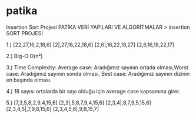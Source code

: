 # patika
Insertion Sort Projesi
    PATİKA VERİ YAPILARI VE ALGORİTMALAR > insertion SORT PROJESİ
                                 
 1.) [22,27,16,2,18,6] [2|,27,16,22,18,6] [2,6|,16,22,18,27] [2,6,16,18,22,17]

2.) Big-O O(n²)

3.) Time Complexity: Average case: Aradığımız sayının ortada olması,Worst case: Aradığımız sayının sonda olması, Best case: Aradığımız sayının dizinin en başında olması.

4.) 18 sayısı ortalarda bir sayı olduğu için average case kapsamına girer.

5.) [7,3,5,8,2,9,4,15,6] [2,3|,5,8,7,9,4,15,6] [2,3,4|,8,7,9,5,15,6] [2,3,4,5|,7,9,8,15,6] [2,3,4,5,6|,9,8,15,7]
                 
